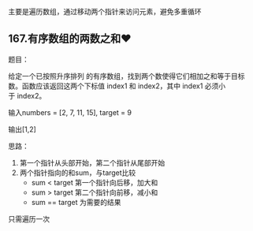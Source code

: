 主要是遍历数组，通过移动两个指针来访问元素，避免多重循环

## 167.有序数组的两数之和❤️

题目：

给定一个已按照升序排列 的有序数组，找到两个数使得它们相加之和等于目标数。函数应该返回这两个下标值 index1 和 index2，其中 index1 必须小于 index2。

输入numbers = [2, 7, 11, 15], target = 9

输出[1,2]

思路：

1. 第一个指针从头部开始，第二个指针从尾部开始
2. 两个指针指向的和sum，与target比较
    - sum < target 第一个指针向后移，加大和
    - sum > target 第二个指针向前移，减小和
    - sum == target 为需要的结果

只需遍历一次
